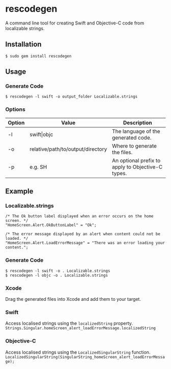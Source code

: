 # rescodegen
A command line tool for creating Swift and Objective-C code from localizable strings.
## Installation
`$ sudo gem install rescodegen`

## Usage
### Generate Code
`$ rescodegen -l swift -o output_folder Localizable.strings`
### Options

|Option|Value|Description   |
|---|---|---|
|-l|swift\|objc|The language of the generated code.|
|-o|relative/path/to/output/directory|Where to generate the files.|
|-p|e.g. SH|An optional prefix to apply to Objective-C types.|
## Example
### Localizable.strings  

```
/* The Ok button label displayed when an error occurs on the home screen. */
"HomeScreen.Alert.OkButtonLabel" = "Ok";

/* The error message displayed by an alert when content could not be loaded. */
"HomeScreen.Alert.LoadErrorMessage" = "There was an error loading your content.";
```
### Generate Code

```
$ rescodegen -l swift -o . Localizable.strings
$ rescodegen -l objc -o . Localizable.strings
```
### Xcode
Drag the generated files into Xcode and add them to your target.
### Swift
Access localised strings using the `localizedString` property.
`Strings.Singular.homeScreen_alert_loadErrorMessage.localizedString`
### Objective-C
Access localised strings using the `LocalizedSingularString` function.
`LocalizedSingularString(SingularString_homeScreen_alert_loadErrorMessage);`
